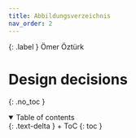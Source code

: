 ```yaml
---
title: Abbildungsverzeichnis
nav_order: 2
---
```


{: .label }
Ömer Öztürk

# Design decisions
{: .no_toc }

<details open markdown="block">
{: .text-delta }
<summary>Table of contents</summary>
+ ToC
{: toc }
</details>

